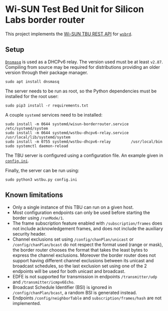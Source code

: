 # Wi-SUN Test Bed Unit for Silicon Labs border router

This project implements the [Wi-SUN TBU REST API][1] for [`wsbrd`][1].

[1]: https://app.swaggerhub.com/apis/Wi-SUN/TestBedUnitAPI/1.0.18
[2]: https://github.com/SiliconLabs/wisun-br-linux

## Setup

[`Dnsmasq`][3] is used as a DHCPv6 relay. The version used must be at least
`v2.87`. Compiling from source may be required for distributions providing an
older version through their package manager.

    sudo apt install dnsmasq

The server needs to be run as root, so the Python dependencies must be
installed for the root user:

    sudo pip3 install -r requirements.txt

A couple `systemd` services need to be installed:

    sudo install -m 0644 systemd/wisun-borderrouter.service /etc/systemd/system
    sudo install -m 0644 systemd/wstbu-dhcpv6-relay.service /usr/local/lib/systemd/system
    sudo install -m 0755 systemd/wstbu-dhcpv6-relay         /usr/local/bin
    sudo systemctl daemon-reload

The TBU server is configured using a configuration file. An example given in
[`config.ini`](config.ini).

Finally, the server can be run using:

    sudo python3 wstbu.py config.ini

[3]: https://thekelleys.org.uk/dnsmasq/doc.html

## Known limitations

- Only a single instance of this TBU can run on a given host.
- Most configuration endpoints can only be used before starting the border
  using `/runMode/1`.
- The frame subscription feature enabled with `/subscription/frames` does not
  include acknowledgement frames, and does not include the auxiliary security
  header.
- Channel exclusions set using `/config/chanPlan/unicast` or
  `/config/chanPlan/bcast` do not respect the format used (range or mask), the
  border router chooses the format that takes the least bytes to express the
  channel exclusions. Moreover the border router does not support having
  different channel exclusions between its unicast and broadcast schedules, so
  the last exclusion set using one of the 2 endpoints will be used for both
  unicast and broadcast.
- EDFE is not supported for transmission in endpoints `/transmitter/udp` and
  `/transmitter/icmpv6Echo`.
- Broadcast Schedule Identifier (BSI) is ignored in `/config/chanPlan/bcast`,
  a random BSI is generated instead.
- Endpoints `/config/neighborTable` and `subscription/frames/hash` are not
  implemented.
